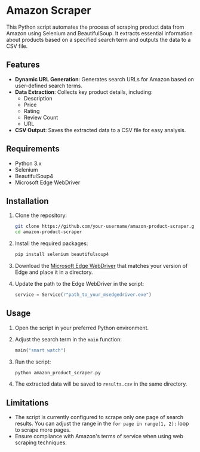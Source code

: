 # Amazon Scraper

This Python script automates the process of scraping product data from Amazon using Selenium and BeautifulSoup. It extracts essential information about products based on a specified search term and outputs the data to a CSV file.

## Features

- **Dynamic URL Generation**: Generates search URLs for Amazon based on user-defined search terms.
- **Data Extraction**: Collects key product details, including:
  - Description
  - Price
  - Rating
  - Review Count
  - URL
- **CSV Output**: Saves the extracted data to a CSV file for easy analysis.

## Requirements

- Python 3.x
- Selenium
- BeautifulSoup4
- Microsoft Edge WebDriver

## Installation

1. Clone the repository:
   ```bash
   git clone https://github.com/your-username/amazon-product-scraper.git
   cd amazon-product-scraper
   ```

2. Install the required packages:
   ```bash
   pip install selenium beautifulsoup4
   ```

3. Download the [Microsoft Edge WebDriver](https://developer.microsoft.com/en-us/microsoft-edge/tools/webdriver/) that matches your version of Edge and place it in a directory.

4. Update the path to the Edge WebDriver in the script:
   ```python
   service = Service(r"path_to_your_msedgedriver.exe")
   ```

## Usage

1. Open the script in your preferred Python environment.
2. Adjust the search term in the `main` function:
   ```python
   main("smart watch")
   ```

3. Run the script:
   ```bash
   python amazon_product_scraper.py
   ```

4. The extracted data will be saved to `results.csv` in the same directory.

## Limitations

- The script is currently configured to scrape only one page of search results. You can adjust the range in the `for page in range(1, 2):` loop to scrape more pages.
- Ensure compliance with Amazon's terms of service when using web scraping techniques.
